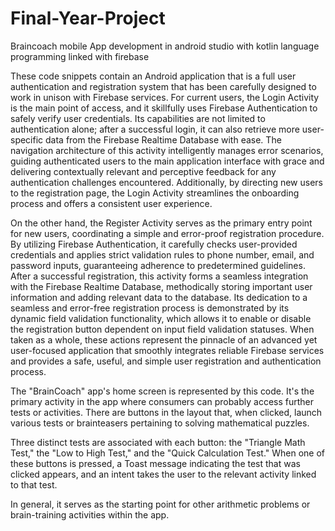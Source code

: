 # Final-Year-Project
Braincoach mobile App development in android studio with kotlin language programming linked with firebase

These code snippets contain an Android application that is a full user authentication and registration system that has been carefully designed to work in unison with Firebase services. For current users, the Login Activity is the main point of access, and it skillfully uses Firebase Authentication to safely verify user credentials. Its capabilities are not limited to authentication alone; after a successful login, it can also retrieve more user-specific data from the Firebase Realtime Database with ease. The navigation architecture of this activity intelligently manages error scenarios, guiding authenticated users to the main application interface with grace and delivering contextually relevant and perceptive feedback for any authentication challenges encountered. Additionally, by directing new users to the registration page, the Login Activity streamlines the onboarding process and offers a consistent user experience.

On the other hand, the Register Activity serves as the primary entry point for new users, coordinating a simple and error-proof registration procedure. By utilizing Firebase Authentication, it carefully checks user-provided credentials and applies strict validation rules to phone number, email, and password inputs, guaranteeing adherence to predetermined guidelines. After a successful registration, this activity forms a seamless integration with the Firebase Realtime Database, methodically storing important user information and adding relevant data to the database. Its dedication to a seamless and error-free registration process is demonstrated by its dynamic field validation functionality, which allows it to enable or disable the registration button dependent on input field validation statuses. When taken as a whole, these actions represent the pinnacle of an advanced yet user-focused application that smoothly integrates reliable Firebase services and provides a safe, useful, and simple user registration and authentication process.

The "BrainCoach" app's home screen is represented by this code. It's the primary activity in the app where consumers can probably access further tests or activities. There are buttons in the layout that, when clicked, launch various tests or brainteasers pertaining to solving mathematical puzzles.

Three distinct tests are associated with each button: the "Triangle Math Test," the "Low to High Test," and the "Quick Calculation Test." When one of these buttons is pressed, a Toast message indicating the test that was clicked appears, and an intent takes the user to the relevant activity linked to that test.


In general, it serves as the starting point for other arithmetic problems or brain-training activities within the app.
